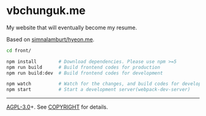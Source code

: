 # vbchunguk.me

My website that will eventually become my resume.

Based on [simnalamburt/hyeon.me][hyeon.me].

```sh
cd front/

npm install        # Download dependencies. Please use npm >=5
npm run build      # Build frontend codes for production
npm run build:dev  # Build frontend codes for development

npm watch          # Watch for the changes, and build codes for development
npm start          # Start a development server(webpack-dev-server)
```

---

[AGPL-3.0]+. See [COPYRIGHT] for details.

[hyeon.me]: https://github.com/simnalamburt/hyeon.me
[AGPL-3.0]: LICENSE
[COPYRIGHT]: COPYRIGHT
